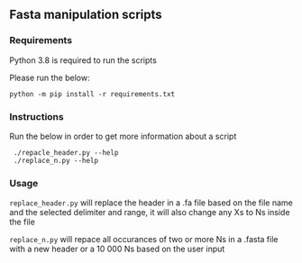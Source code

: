 ## Fasta manipulation scripts

### Requirements
Python 3.8 is required to run the scripts

Please run the below:

```
python -m pip install -r requirements.txt
```

### Instructions
Run the below in order to get more information about a script

```
 ./repacle_header.py --help
 ./replace_n.py --help
```

### Usage
`replace_header.py` will replace the header in a .fa file based on the file name
and the selected delimiter and range, it will also change any Xs to Ns inside the file

`replace_n.py` will repace all occurances of two or more Ns in a .fasta file with
a new header or a 10 000 Ns based on the user input
